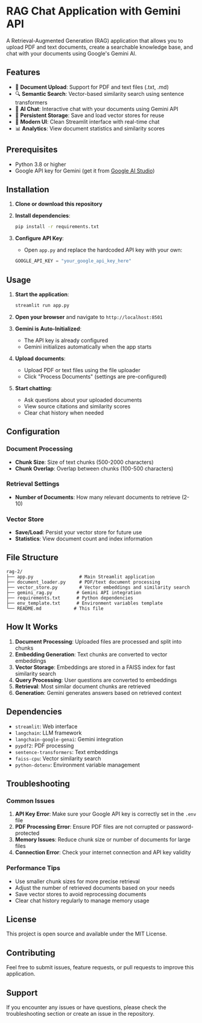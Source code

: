 # RAG Chat Application with Gemini API

A Retrieval-Augmented Generation (RAG) application that allows you to upload PDF and text documents, create a searchable knowledge base, and chat with your documents using Google's Gemini AI.

## Features

- 📄 **Document Upload**: Support for PDF and text files (.txt, .md)
- 🔍 **Semantic Search**: Vector-based similarity search using sentence transformers
- 🤖 **AI Chat**: Interactive chat with your documents using Gemini API
- 💾 **Persistent Storage**: Save and load vector stores for reuse
- 🎨 **Modern UI**: Clean Streamlit interface with real-time chat
- 📊 **Analytics**: View document statistics and similarity scores

## Prerequisites

- Python 3.8 or higher
- Google API key for Gemini (get it from [Google AI Studio](https://makersuite.google.com/app/apikey))

## Installation

1. **Clone or download this repository**

2. **Install dependencies**:
   ```bash
   pip install -r requirements.txt
   ```

3. **Configure API Key**:
   - Open `app.py` and replace the hardcoded API key with your own:
   ```python
   GOOGLE_API_KEY = "your_google_api_key_here"
   ```

## Usage

1. **Start the application**:
   ```bash
   streamlit run app.py
   ```

2. **Open your browser** and navigate to `http://localhost:8501`

3. **Gemini is Auto-Initialized**:
   - The API key is already configured
   - Gemini initializes automatically when the app starts

4. **Upload documents**:
   - Upload PDF or text files using the file uploader
   - Click "Process Documents" (settings are pre-configured)

5. **Start chatting**:
   - Ask questions about your uploaded documents
   - View source citations and similarity scores
   - Clear chat history when needed

## Configuration

### Document Processing
- **Chunk Size**: Size of text chunks (500-2000 characters)
- **Chunk Overlap**: Overlap between chunks (100-500 characters)

### Retrieval Settings
- **Number of Documents**: How many relevant documents to retrieve (2-10)

### Vector Store
- **Save/Load**: Persist your vector store for future use
- **Statistics**: View document count and index information

## File Structure

```
rag-2/
├── app.py                 # Main Streamlit application
├── document_loader.py     # PDF/text document processing
├── vector_store.py        # Vector embeddings and similarity search
├── gemini_rag.py         # Gemini API integration
├── requirements.txt      # Python dependencies
├── env_template.txt      # Environment variables template
└── README.md            # This file
```

## How It Works

1. **Document Processing**: Uploaded files are processed and split into chunks
2. **Embedding Generation**: Text chunks are converted to vector embeddings
3. **Vector Storage**: Embeddings are stored in a FAISS index for fast similarity search
4. **Query Processing**: User questions are converted to embeddings
5. **Retrieval**: Most similar document chunks are retrieved
6. **Generation**: Gemini generates answers based on retrieved context

## Dependencies

- `streamlit`: Web interface
- `langchain`: LLM framework
- `langchain-google-genai`: Gemini integration
- `pypdf2`: PDF processing
- `sentence-transformers`: Text embeddings
- `faiss-cpu`: Vector similarity search
- `python-dotenv`: Environment variable management

## Troubleshooting

### Common Issues

1. **API Key Error**: Make sure your Google API key is correctly set in the `.env` file
2. **PDF Processing Error**: Ensure PDF files are not corrupted or password-protected
3. **Memory Issues**: Reduce chunk size or number of documents for large files
4. **Connection Error**: Check your internet connection and API key validity

### Performance Tips

- Use smaller chunk sizes for more precise retrieval
- Adjust the number of retrieved documents based on your needs
- Save vector stores to avoid reprocessing documents
- Clear chat history regularly to manage memory usage

## License

This project is open source and available under the MIT License.

## Contributing

Feel free to submit issues, feature requests, or pull requests to improve this application.

## Support

If you encounter any issues or have questions, please check the troubleshooting section or create an issue in the repository.
